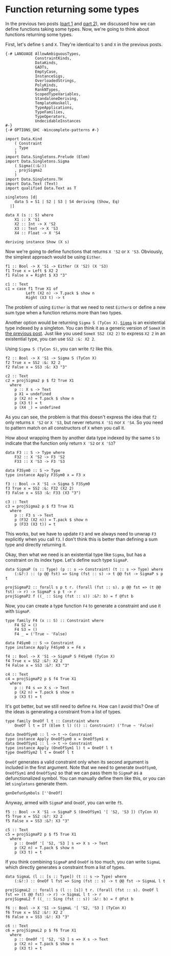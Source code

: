 # Function returning some types

In the previous two posts ([part 1](./take_some_types1.html) and [part 2](./take_some_types2.html)), we discussed how we can define functions taking some types. Now, we're going to think about functions returning some types.

First, let's define `S` and `X`. They're identical to `S` and `X` in the previous posts.

```
{-# LANGUAGE AllowAmbiguousTypes,
             ConstraintKinds,
             DataKinds,
             GADTs,
             EmptyCase,
             InstanceSigs,
             OverloadedStrings,
             PolyKinds,
             RankNTypes,
             ScopedTypeVariables,
             StandaloneDeriving,
             TemplateHaskell,
             TypeApplications,
             TypeFamilies,
             TypeOperators,
             UndecidableInstances
#-}
{-# OPTIONS_GHC -Wincomplete-patterns #-}

import Data.Kind
    ( Constraint
    , Type
    )
import Data.Singletons.Prelude (Elem)
import Data.Singletons.Sigma
    ( Sigma((:&:))
    , projSigma2
    )
import Data.Singletons.TH
import Data.Text (Text)
import qualified Data.Text as T

singletons [d|
    data S = S1 | S2 | S3 | S4 deriving (Show, Eq)
  |]

data X (s :: S) where
    X1 :: X 'S1
    X2 :: Int -> X 'S2
    X3 :: Text -> X 'S3
    X4 :: Float -> X 'S4

deriving instance Show (X s)
```

Now we're going to define functions that returns `X 'S2` or `X 'S3`. Obviously, the simplest approach would be using `Either`.

```
f1 :: Bool -> X 'S1 -> Either (X 'S2) (X 'S3)
f1 True x = Left $ X2 2
f1 False x = Right $ X3 "3"

c1 :: Text
c1 = case f1 True X1 of
         Left (X2 n) -> T.pack $ show n
         Right (X3 t) -> t
```

The problem of using `Either` is that we need to nest `Either`s or define a new sum type when a function returns more than two types.

Another option would be returning `Sigma S (TyCon X)`. [`Sigma`](http://hackage.haskell.org/package/singletons-2.6/docs/Data-Singletons-Sigma.html#t:Sigma) is an existential type indexed by a singleton. You can think it as a generic version of `SomeX` in [the previous post](./take_some_types2.html). Just like you used `SomeX SS2 (X2 2)` to express `X2 2` in an existential type, you can use `SS2 :&: X2 2`.

Using `Sigma S (TyCon S)`, you can write `f2` like this.

```
f2 :: Bool -> X 'S1 -> Sigma S (TyCon X)
f2 True x = SS2 :&: X2 2
f2 False x = SS3 :&: X3 "3"

c2 :: Text
c2 = projSigma2 p $ f2 True X1
  where
    p :: X s -> Text
    p X1 = undefined
    p (X2 n) = T.pack $ show n
    p (X3 t) = t
    p (X4 _) = undefined
```

As you can see, the problem is that this doesn't express the idea that `f2` only returns `X 'S2` or `X 'S3`, but never returns `X 'S1` nor `X 'S4`. So you need to pattern match on all constructors of `X` when you call it.

How about wrapping them by another data type indexed by the same `S` to indicate that the function only return `X 'S2` or `X 'S3`?

```
data F3 :: S -> Type where
    F32 :: X 'S2 -> F3 'S2
    F33 :: X 'S3 -> F3 'S3

data F3Sym0 :: S ~> Type
type instance Apply F3Sym0 x = F3 x

f3 :: Bool -> X 'S1 -> Sigma S F3Sym0
f3 True x = SS2 :&: F32 (X2 2)
f3 False x = SS3 :&: F33 (X3 "3")

c3 :: Text
c3 = projSigma2 p $ f3 True X1
  where
    p :: F3 s -> Text
    p (F32 (X2 n)) = T.pack $ show n
    p (F33 (X3 t)) = t
```

This works, but we have to update `F3` and we always need to unwrap `F3` explicitly when you call `f3`. I don't think this is better than defining a sum type and directly returning it.

Okay, then what we need is an existential type like `Sigma`, but has a constraint on its index type. Let's define such type `SigmaP`.

```
data SigmaP (s :: Type) (p :: s ~> Constraint) (t :: s ~> Type) where
    (:&?:) :: (p @@ fst) => Sing (fst :: s) -> t @@ fst -> SigmaP s p t

projSigmaP2 :: forall s p t r. (forall (fst :: s). p @@ fst => (t @@ fst) -> r) -> SigmaP s p t -> r
projSigmaP2 f ((_ :: Sing (fst :: s)) :&?: b) = f @fst b
```

Now, you can create a type function `F4` to generate a constraint and use it with `SigmaP`.

```
type family F4 (x :: S) :: Constraint where
    F4 S2 = ()
    F4 S3 = ()
    F4 _ = ('True ~ 'False)

data F4Sym0 :: S ~> Constraint
type instance Apply F4Sym0 x = F4 x

f4 :: Bool -> X 'S1 -> SigmaP S F4Sym0 (TyCon X)
f4 True x = SS2 :&?: X2 2
f4 False x = SS3 :&?: X3 "3"

c4 :: Text
c4 = projSigmaP2 p $ f4 True X1
  where
    p :: F4 s => X s -> Text
    p (X2 n) = T.pack $ show n
    p (X3 t) = t
```

It's got better, but we still need to define `F4`. How can I avoid this? One of the ideas is generating a constraint from a list of types.

```
type family OneOf l t :: Constraint where
    OneOf l t = If (Elem t l) (() :: Constraint) ('True ~ 'False)

data OneOfSym0 :: l ~> t ~> Constraint
type instance Apply OneOfSym0 x = OneOfSym1 x
data OneOfSym1 :: l -> t ~> Constraint
type instance Apply (OneOfSym1 l) t = OneOf l t
type OneOfSym2 l t = OneOf l t
```

`OneOf` generates a valid constraint only when its second argument is included in the first argument. Note that we need to generate `OneOfSym0`, `OneOfSym1` and `OneOfSym2` so that we can pass them to `SigmaP` as a defunctionalized symbol. You can manually define them like this, or you can let `singletons` generate them.

```
genDefunSymbols [''OneOf]
```

Anyway, armed with `SigmaP` and `OneOf`, you can write `f5`.

```
f5 :: Bool -> X 'S1 -> SigmaP S (OneOfSym1 '[ 'S2, 'S3 ]) (TyCon X)
f5 True x = SS2 :&?: X2 2
f5 False x = SS3 :&?: X3 "3"

c5 :: Text
c5 = projSigmaP2 p $ f5 True X1
  where
    p :: OneOf '[ 'S2, 'S3 ] s => X s -> Text
    p (X2 n) = T.pack $ show n
    p (X3 t) = t
```

If you think combining `SigmaP` and `OneOf` is too much, you can write `SigmaL` which directly generates a constraint from a list of types.

```
data SigmaL (l :: [s :: Type]) (t :: s ~> Type) where
    (:&!:) :: OneOf l fst => Sing (fst :: s) -> t @@ fst -> SigmaL l t

projSigmaL2 :: forall s (l :: [s]) t r. (forall (fst :: s). OneOf l fst => (t @@ fst) -> r) -> SigmaL l t -> r
projSigmaL2 f ((_ :: Sing (fst :: s)) :&!: b) = f @fst b

f6 :: Bool -> X 'S1 -> SigmaL '[ 'S2, 'S3 ] (TyCon X)
f6 True x = SS2 :&!: X2 2
f6 False x = SS3 :&!: X3 "3"

c6 :: Text
c6 = projSigmaL2 p $ f6 True X1
  where
    p :: OneOf '[ 'S2, 'S3 ] s => X s -> Text
    p (X2 n) = T.pack $ show n
    p (X3 t) = t
```

